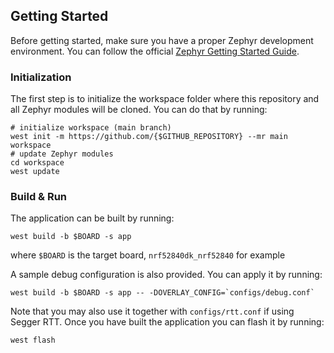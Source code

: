 ## Getting Started

Before getting started, make sure you have a proper Zephyr development
environment. You can follow the official
[Zephyr Getting Started Guide](https://docs.zephyrproject.org/latest/getting_started/index.html).

### Initialization

The first step is to initialize the workspace folder where this repository
and all Zephyr modules will be cloned. You can do
that by running:

```shell
# initialize workspace (main branch)
west init -m https://github.com/{$GITHUB_REPOSITORY} --mr main workspace
# update Zephyr modules
cd workspace
west update
```

### Build & Run

The application can be built by running:

```shell
west build -b $BOARD -s app
```

where `$BOARD` is the target board, `nrf52840dk_nrf52840` for example

A sample debug configuration is also provided. You can apply it by running:

```shell
west build -b $BOARD -s app -- -DOVERLAY_CONFIG=`configs/debug.conf`
```

Note that you may also use it together with `configs/rtt.conf` if using Segger RTT. Once
you have built the application you can flash it by running:

```shell
west flash
```
